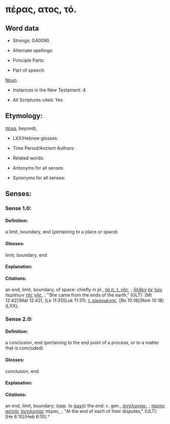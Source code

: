 # πέρας, ατος, τό.

<!-- Status: S2=NeedsReview -->
<!-- Lexica used for edits: BDAG, FFM, LN, A-S -->

## Word data

* Strongs: G40090.

* Alternate spellings:



* Principle Parts: 


* Part of speech: 

[Noun](http://ugg.readthedocs.io/en/latest/noun.html).

* Instances in the New Testament: 4.

* All Scriptures cited: Yes

## Etymology: 

[πέρα](), beyond),

* LXX/Hebrew glosses: 


* Time Period/Ancient Authors: 


* Related words: 

* Antonyms for all senses

* Synonyms for all senses: 


## Senses: 


### Sense  1.0: 

#### Definition: 

a limit, boundary, end (pertaining to a place or space)

#### Glosses:

limit, boundary, end

#### Explanation:


#### Citations: 

an end, limit, boundary; of space: chiefly in pl., [τὰ π. τ. γῆς](), 
; [ἦλθεν](../G20640/01.md) [ἐκ](../G15370/01.md) [τῶν](../G35880/01.md) περάτων [τῆς](../G35880/01.md) [γῆς](../G10930/01.md),
; "She came from the ends of the earth," (ULT):
[Mt 12:42](Mat 12:42), [Lk 11:31](Luk 11:31); [τ. οἰκουμένης](), [Ro 10:18](Rom 10:18)(LXX);

### Sense  2.0: 

#### Definition: 

a conclusion, end (pertaining to the end point of a process, or to a matter that is concluded)

#### Glosses: 

conclusion, end 

#### Explanation: 


#### Citations: 

an end, limit, boundary; (opp. to [ἀρχή]()) the end: c. gen., [ἀντιλογίας](), 
; [πάσης](../G39560/01.md) [αὐτοῖς](../G08460/01.md) [ἀντιλογίας](../G04850/01.md) πέρας, 
; "At the end of each of their disputes," (ULT):
[He 6:10](Heb 6:10).†